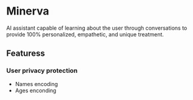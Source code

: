 # Minerva
AI assistant capable of learning about the user through conversations to provide 100% personalized, empathetic, and unique treatment.

## Featuress

### User privacy protection
- Names encoding
- Ages enconding